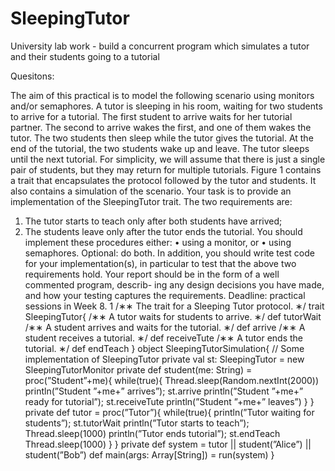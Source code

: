 # SleepingTutor
University lab work - build a concurrent program which simulates a tutor and their students going to a tutorial


Quesitons:

The aim of this practical is to model the following scenario using monitors and/or semaphores. A tutor is sleeping in his room, waiting for two students to arrive for a tutorial. The first student to arrive waits for her tutorial partner. The second to arrive wakes the first, and one of them wakes the tutor. The two students then sleep while the tutor gives the tutorial. At the end of the tutorial, the two students wake up and leave. The tutor sleeps until the next tutorial.
For simplicity, we will assume that there is just a single pair of students, but they may return for multiple tutorials.
Figure 1 contains a trait that encapsulates the protocol followed by the tutor and students. It also contains a simulation of the scenario. Your task is to provide an implementation of the SleepingTutor trait. The two requirements are:
1. The tutor starts to teach only after both students have arrived;
2. The students leave only after the tutor ends the tutorial. You should implement these procedures either:
• using a monitor, or
• using semaphores.
Optional: do both.
In addition, you should write test code for your implementation(s), in
particular to test that the above two requirements hold.
Your report should be in the form of a well commented program, describ-
ing any design decisions you have made, and how your testing captures the requirements. Deadline: practical sessions in Week 8.
1
/∗∗ The trait for a Sleeping Tutor protocol. ∗/ trait SleepingTutor{
/∗∗ A tutor waits for students to arrive. ∗/ def tutorWait
/∗∗ A student arrives and waits for the tutorial. ∗/ def arrive
/∗∗ A student receives a tutorial. ∗/ def receiveTute
/∗∗ A tutor ends the tutorial. ∗/
def endTeach }
object SleepingTutorSimulation{
// Some implementation of SleepingTutor
private val st: SleepingTutor = new SleepingTutorMonitor
private def student(me: String) = proc(”Student”+me){ while(true){
Thread.sleep(Random.nextInt(2000))
println(”Student ”+me+” arrives”); st.arrive println(”Student ”+me+” ready for tutorial”); st.receiveTute println(”Student ”+me+” leaves”)
} }
private def tutor = proc(”Tutor”){ while(true){
println(”Tutor waiting for students”); st.tutorWait println(”Tutor starts to teach”); Thread.sleep(1000) println(”Tutor ends tutorial”); st.endTeach Thread.sleep(1000)
} }
private def system = tutor || student(”Alice”) || student(”Bob”) def main(args: Array[String]) = run(system)
}
